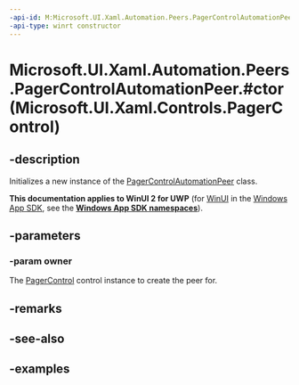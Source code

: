 ```yaml
---
-api-id: M:Microsoft.UI.Xaml.Automation.Peers.PagerControlAutomationPeer.#ctor(Microsoft.UI.Xaml.Controls.PagerControl)
-api-type: winrt constructor
---
```


# Microsoft.UI.Xaml.Automation.Peers.PagerControlAutomationPeer.#ctor(Microsoft.UI.Xaml.Controls.PagerControl)

<!--
public PagerControlAutomationPeer (Microsoft.UI.Xaml.Controls.PagerControl owner);
-->

## -description

Initializes a new instance of the [PagerControlAutomationPeer](pagercontrolautomationpeer.md) class.

**This documentation applies to WinUI 2 for UWP** (for [WinUI](/windows/apps/winui/winui3/) in the [Windows App SDK](/windows/apps/windows-app-sdk/), see the **[Windows App SDK namespaces](/windows/windows-app-sdk/api/winrt/)**).

## -parameters

### -param owner

The [PagerControl](../microsoft.ui.xaml.controls/pagercontrol.md) control instance to create the peer for.

## -remarks

## -see-also

## -examples
